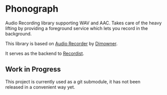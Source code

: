 # Phonograph

Audio Recording library supporting WAV and AAC. Takes care of the heavy  
lifting by providing a foreground service which lets you record in the
background.

This library is based on
[Audio Recorder](https://github.com/Dimowner/AudioRecorder) by [Dimowner](https://github.com/Dimowner/).

It serves as the backend to [Recordist](https://github.com/ninovanhooff/Recordist).

## Work in Progress
This project is currently used as a git submodule, it has not been  
released in a convenient way yet.
